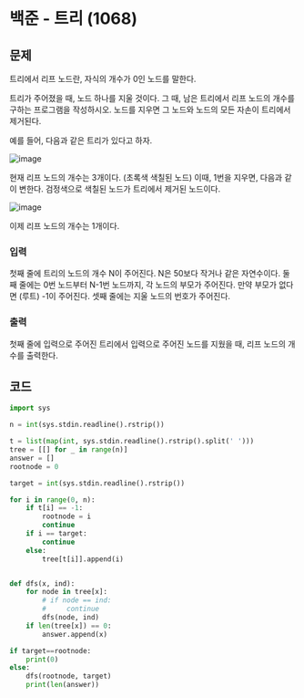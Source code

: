 # 백준 - 트리 (1068)

## 문제
트리에서 리프 노드란, 자식의 개수가 0인 노드를 말한다.

트리가 주어졌을 때, 노드 하나를 지울 것이다. 그 때, 남은 트리에서 리프 노드의 개수를 구하는 프로그램을 작성하시오. 노드를 지우면 그 노드와 노드의 모든 자손이 트리에서 제거된다.

예를 들어, 다음과 같은 트리가 있다고 하자.

![image](https://github.com/kkimhaji/Algorithm/assets/55172514/2187f19f-9ac8-4281-8365-ac2a25b13433)



현재 리프 노드의 개수는 3개이다. (초록색 색칠된 노드) 이때, 1번을 지우면, 다음과 같이 변한다. 검정색으로 색칠된 노드가 트리에서 제거된 노드이다.

![image](https://github.com/kkimhaji/Algorithm/assets/55172514/0bfc52dc-b60a-4a4b-87ba-0826e05f78ff)


이제 리프 노드의 개수는 1개이다.

### 입력
첫째 줄에 트리의 노드의 개수 N이 주어진다. N은 50보다 작거나 같은 자연수이다. 둘째 줄에는 0번 노드부터 N-1번 노드까지, 각 노드의 부모가 주어진다. 만약 부모가 없다면 (루트) -1이 주어진다. 셋째 줄에는 지울 노드의 번호가 주어진다.

### 출력
첫째 줄에 입력으로 주어진 트리에서 입력으로 주어진 노드를 지웠을 때, 리프 노드의 개수를 출력한다.

## 코드 

```python
import sys

n = int(sys.stdin.readline().rstrip())

t = list(map(int, sys.stdin.readline().rstrip().split(' ')))
tree = [[] for _ in range(n)]
answer = []
rootnode = 0

target = int(sys.stdin.readline().rstrip())

for i in range(0, n):
    if t[i] == -1:
        rootnode = i
        continue
    if i == target:
        continue
    else:
        tree[t[i]].append(i)


def dfs(x, ind):
    for node in tree[x]:
        # if node == ind:
        #     continue
        dfs(node, ind)
    if len(tree[x]) == 0:
        answer.append(x)

if target==rootnode:
    print(0)
else:
    dfs(rootnode, target)
    print(len(answer))
```
